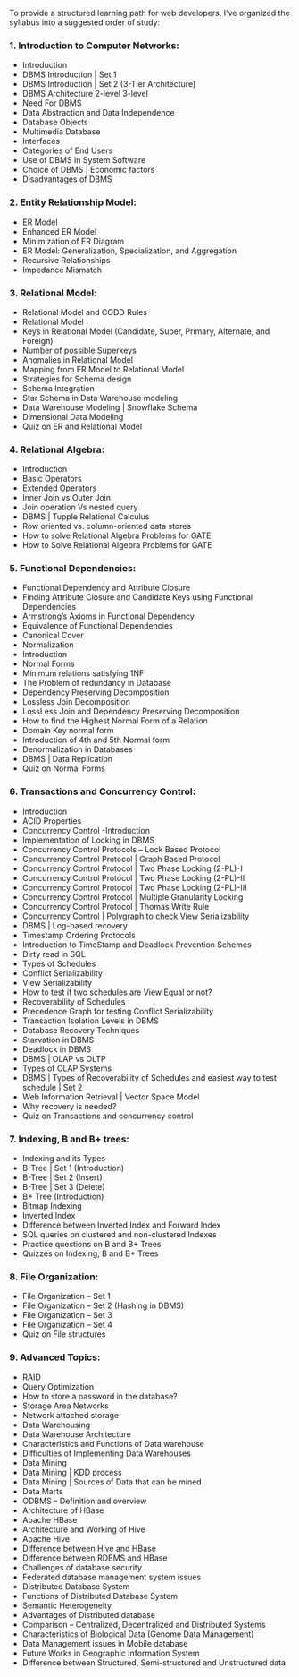 To provide a structured learning path for web developers, I've organized the syllabus into a suggested order of study:

### 1. **Introduction to Computer Networks:**
   - Introduction
   - DBMS Introduction | Set 1
   - DBMS Introduction | Set 2 (3-Tier Architecture)
   - DBMS Architecture 2-level 3-level
   - Need For DBMS
   - Data Abstraction and Data Independence
   - Database Objects
   - Multimedia Database
   - Interfaces
   - Categories of End Users
   - Use of DBMS in System Software
   - Choice of DBMS | Economic factors
   - Disadvantages of DBMS

### 2. **Entity Relationship Model:**
   - ER Model
   - Enhanced ER Model
   - Minimization of ER Diagram
   - ER Model: Generalization, Specialization, and Aggregation
   - Recursive Relationships
   - Impedance Mismatch

### 3. **Relational Model:**
   - Relational Model and CODD Rules
   - Relational Model
   - Keys in Relational Model (Candidate, Super, Primary, Alternate, and Foreign)
   - Number of possible Superkeys
   - Anomalies in Relational Model
   - Mapping from ER Model to Relational Model
   - Strategies for Schema design
   - Schema Integration
   - Star Schema in Data Warehouse modeling
   - Data Warehouse Modeling | Snowflake Schema
   - Dimensional Data Modeling
   - Quiz on ER and Relational Model

### 4. **Relational Algebra:**
   - Introduction
   - Basic Operators
   - Extended Operators
   - Inner Join vs Outer Join
   - Join operation Vs nested query
   - DBMS | Tupple Relational Calculus
   - Row oriented vs. column-oriented data stores
   - How to solve Relational Algebra Problems for GATE
   - How to Solve Relational Algebra Problems for GATE

### 5. **Functional Dependencies:**
   - Functional Dependency and Attribute Closure
   - Finding Attribute Closure and Candidate Keys using Functional Dependencies
   - Armstrong’s Axioms in Functional Dependency
   - Equivalence of Functional Dependencies
   - Canonical Cover
   - Normalization
   - Introduction
   - Normal Forms
   - Minimum relations satisfying 1NF
   - The Problem of redundancy in Database
   - Dependency Preserving Decomposition
   - Lossless Join Decomposition
   - LossLess Join and Dependency Preserving Decomposition
   - How to find the Highest Normal Form of a Relation
   - Domain Key normal form
   - Introduction of 4th and 5th Normal form
   - Denormalization in Databases
   - DBMS | Data Replication
   - Quiz on Normal Forms

### 6. **Transactions and Concurrency Control:**
   - Introduction
   - ACID Properties
   - Concurrency Control -Introduction
   - Implementation of Locking in DBMS
   - Concurrency Control Protocols – Lock Based Protocol
   - Concurrency Control Protocol | Graph Based Protocol
   - Concurrency Control Protocol | Two Phase Locking (2-PL)-I
   - Concurrency Control Protocol | Two Phase Locking (2-PL)-II
   - Concurrency Control Protocol | Two Phase Locking (2-PL)-III
   - Concurrency Control Protocol | Multiple Granularity Locking
   - Concurrency Control Protocol | Thomas Write Rule
   - Concurrency Control | Polygraph to check View Serializability
   - DBMS | Log-based recovery
   - Timestamp Ordering Protocols
   - Introduction to TimeStamp and Deadlock Prevention Schemes
   - Dirty read in SQL
   - Types of Schedules
   - Conflict Serializability
   - View Serializability
   - How to test if two schedules are View Equal or not?
   - Recoverability of Schedules
   - Precedence Graph for testing Conflict Serializability
   - Transaction Isolation Levels in DBMS
   - Database Recovery Techniques
   - Starvation in DBMS
   - Deadlock in DBMS
   - DBMS | OLAP vs OLTP
   - Types of OLAP Systems
   - DBMS | Types of Recoverability of Schedules and easiest way to test schedule | Set 2
   - Web Information Retrieval | Vector Space Model
   - Why recovery is needed?
   - Quiz on Transactions and concurrency control

### 7. **Indexing, B and B+ trees:**
   - Indexing and its Types
   - B-Tree | Set 1 (Introduction)
   - B-Tree | Set 2 (Insert)
   - B-Tree | Set 3 (Delete)
   - B+ Tree (Introduction)
   - Bitmap Indexing
   - Inverted Index
   - Difference between Inverted Index and Forward Index
   - SQL queries on clustered and non-clustered Indexes
   - Practice questions on B and B+ Trees
   - Quizzes on Indexing, B and B+ Trees

### 8. **File Organization:**
   - File Organization – Set 1
   - File Organization – Set 2 (Hashing in DBMS)
   - File Organization – Set 3
   - File Organization – Set 4
   - Quiz on File structures

### 9. **Advanced Topics:**
   - RAID
   - Query Optimization
   - How to store a password in the database?
   - Storage Area Networks
   - Network attached storage
   - Data Warehousing
   - Data Warehouse Architecture
   - Characteristics and Functions of Data warehouse
   - Difficulties of Implementing Data Warehouses
   - Data Mining
   - Data Mining | KDD process
   - Data Mining | Sources of Data that can be mined
   - Data Marts
   - ODBMS – Definition and overview
   - Architecture of HBase
   - Apache HBase
   - Architecture and Working of Hive
   - Apache Hive
   - Difference between Hive and HBase
   - Difference between RDBMS and HBase
   - Challenges of database security
   - Federated database management system issues
   - Distributed Database System
   - Functions of Distributed Database System
   - Semantic Heterogeneity
   - Advantages of Distributed database
   - Comparison – Centralized, Decentralized and Distributed Systems
   - Characteristics of Biological Data (Genome Data Management)
   - Data Management issues in Mobile database
   - Future Works in Geographic Information System
   - Difference between Structured, Semi-structured and Unstructured data